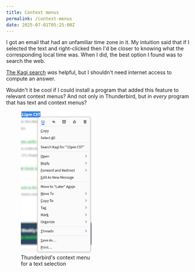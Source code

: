 ```yaml
---
title: Context menus
permalink: /context-menus
date: 2025-07-01T05:25:00Z
---
```


<div class="text-with-figure">
<div class="text-with-figure__text">
I got an email that had an unfamiliar time zone in it.
My intuition said that if I selected the text and right-clicked then I'd be closer to knowing what the corresponding local time was.
When I did, the best option I found was to search the web.

[The Kagi search](https://kagi.com/search?q=12pp+PST) *was* helpful, but I shouldn't need internet access to compute an answer.

Wouldn't it be cool if I could install a program that added this feature to relevant context menus?
And not only in Thunderbird, but in *every* program that has text and context menus?
</div>

<figure class="text-with-figure__figure" style="width: 12rem;">
<img src="./images/thunderbird-context-menu.png" alt="The text &quot;12pm PST&quot; selected. A context menu lists some possible actions, including searching the web for it.">
<figcaption>Thunderbird's context menu for a text selection</figcaption>
</figure>
</div>
